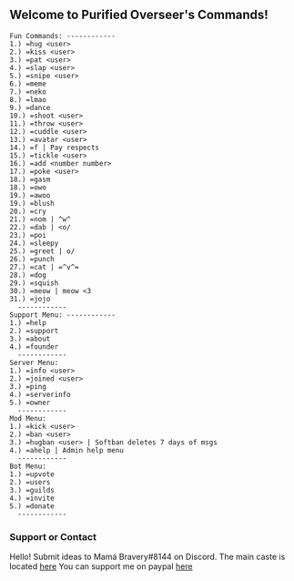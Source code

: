 ## Welcome to Purified Overseer's Commands!

```
Fun Commands: ------------
1.) =hug <user> 
2.) =kiss <user> 
3.) =pat <user> 
4.) =slap <user> 
5.) =snipe <user> 
6.) =meme 
7.) =neko 
8.) =lmao 
9.) =dance 
10.) =shoot <user> 
11.) =throw <user> 
12.) =cuddle <user> 
13.) =avatar <user> 
14.) =f | Pay respects
15.) =tickle <user> 
16.) =add <number number>
17.) =poke <user>
18.) =gasm
18.) =owo
19.) =awoo
19.) =blush
20.) =cry
21.) =nom | ^w^
22.) =dab | <o/
23.) =poi
24.) =sleepy
25.) =greet | o/
26.) =punch
27.) =cat | =^v^=
28.) =dog
29.) =squish
30.) =meow | meow <3
31.) =jojo
  ------------
Support Menu: ------------
1.) =help 
2.) =support 
3.) =about 
4.) =founder
  ------------
Server Menu:
1.) =info <user> 
2.) =joined <user> 
3.) =ping 
4.) =serverinfo 
5.) =owner 
  ------------
Mod Menu:
1.) =kick <user> 
2.) =ban <user> 
3.) =hugban <user> | Softban deletes 7 days of msgs 
4.) =ahelp | Admin help menu
  ------------
Bot Menu:
1.) =upvote 
2.) =users 
3.) =guilds 
4.) =invite
5.) =donate
  ------------
```

### Support or Contact

Hello!
Submit ideas to Mamá Bravery#8144 on Discord.
The main caste is located [here](https://discord.gg/D3sqgYB)
You can support me on paypal [here](https://www.paypal.me/zPurityy)
